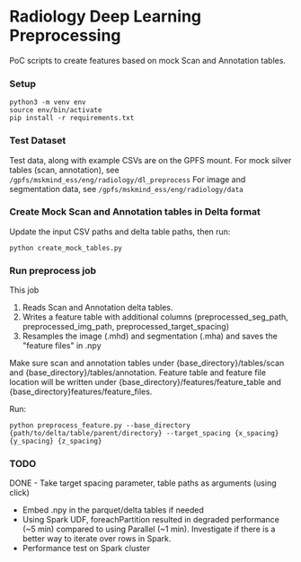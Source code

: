# Radiology Deep Learning Preprocessing

PoC scripts to create features based on mock Scan and Annotation tables.

### Setup

```
python3 -m venv env
source env/bin/activate
pip install -r requirements.txt
```

### Test Dataset

Test data, along with example CSVs are on the GPFS mount.
For mock silver tables (scan, annotation), see `/gpfs/mskmind_ess/eng/radiology/dl_preprocess`
For image and segmentation data, see `/gpfs/mskmind_ess/eng/radiology/data`


### Create Mock Scan and Annotation tables in Delta format

Update the input CSV paths and delta table paths, then run:

```
python create_mock_tables.py
```


### Run preprocess job

This job
1. Reads Scan and Annotation delta tables.
2. Writes a feature table with additional columns (preprocessed_seg_path, preprocessed_img_path, preprocessed_target_spacing)
3. Resamples the image (.mhd) and segmentation (.mha) and saves the "feature files" in .npy

Make sure scan and annotation tables under {base_directory}/tables/scan and {base_directory}/tables/annotation.
Feature table and feature file location will be written under  {base_directory}/features/feature_table and {base_directory}features/feature_files.

Run:
```
python preprocess_feature.py --base_directory {path/to/delta/table/parent/directory} --target_spacing {x_spacing} {y_spacing} {z_spacing}
```


### TODO

DONE - Take target spacing parameter, table paths as arguments (using click)
- Embed .npy in the parquet/delta tables if needed
- Using Spark UDF, foreachPartition resulted in degraded performance (~5 min) compared to using Parallel (~1 min). Investigate if there is a better way to iterate over rows in Spark.
- Performance test on Spark cluster

